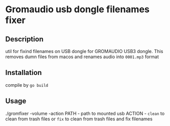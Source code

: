 # Gromaudio usb dongle filenames fixer 

## Description

util for fixind filenames on USB dongle for GROMAUDIO USB3 dongle.
This removes dumn files from macos and renames audio into `0001.mp3` format

## Installation

compile by `go build`

## Usage
./gromfixer -volume <PATH> -action <ACTION>
PATH - path to mounted usb
ACTION - `clean` to clean from trash files or `fix` to clean from trash files and fix filenames
